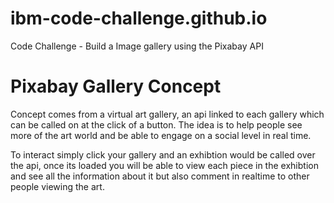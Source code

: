 # ibm-code-challenge.github.io
Code Challenge - Build a Image gallery using the Pixabay API


# Pixabay Gallery Concept
Concept comes from a virtual art gallery, an api linked to each gallery which can be called on at the click of a button. The idea is to help people see more of the art world and be able to engage on a social level in real time.

To interact simply click your gallery and an exhibtion would be called over the api, once its loaded you will be able to view each piece in the exhibtion and see all the information about it but also comment in realtime to other people viewing the art.




